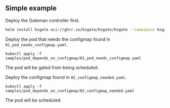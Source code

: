 ## Simple example

Deploy the Gateman controller first.

```sh
helm install ksgate oci://ghcr.io/ksgate/ksgate/ksgate --namespace ksgate-system --create-namespace
```

Deploy the pod that needs the configmap found in `01_pod_needs_configmap.yaml`.

```shell
kubectl apply -f samples/pod_depends_on_configmap/01_pod_needs_configmap.yaml
```

The pod will be gated from being scheduled.

Deploy the configmap found in `02_configmap_needed.yaml`.

```shell
kubectl apply -f samples/pod_depends_on_configmap/02_configmap_needed.yaml
```

The pod will be scheduled.
